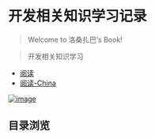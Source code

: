 开发相关知识学习记录
====================

>Welcome to 洛桑扎巴’s Book!

>开发相关知识学习

* [阅读](http://mba811.gitbooks.io/dev-studd-d/)
* [阅读-China](http://11ten.gitcafe.io/book-m/)

[![image](http://7q5cfr.com1.z0.glb.clouddn.com/cover.jpg)](http://mba811.gitbooks.io/about-mac/content/)

## 目录浏览 